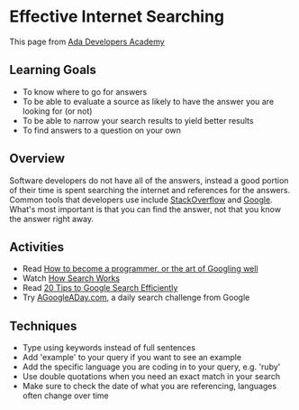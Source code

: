 # Effective Internet Searching
This page from [Ada Developers Academy](https://github.com/Ada-Developers-Academy/jump-start/blob/master/preparing-to-code/internet-searching/readme.md)

## Learning Goals
- To know where to go for answers
- To be able to evaluate a source as likely to have the answer you are looking for (or not)
- To be able to narrow your search results to yield better results
- To find answers to a question on your own

## Overview
Software developers do not have all of the answers, instead a good portion of their time is spent searching the internet and references for the answers. Common tools that developers use include [StackOverflow](http://stackoverflow.com/) and [Google](http://google.com). What's most important is that you can find the answer, not that you know the answer right away.

## Activities
* Read [How to become a programmer, or the art of Googling well](https://okepi.wordpress.com/2014/08/21/how-to-become-a-programmer-or-the-art-of-googling-well/)
* Watch [How Search Works](https://www.youtube.com/watch?v=BNHR6IQJGZs)
* Read [20 Tips to Google Search Efficiently](http://www.lifehack.org/articles/technology/20-tips-use-google-search-efficiently.html)
* Try [AGoogleADay.com](http://www.agoogleaday.com/), a daily search challenge from Google

## Techniques
* Type using keywords instead of full sentences
* Add 'example' to your query if you want to see an example
* Add the specific language you are coding in to your query, e.g. 'ruby'
* Use double quotations when you need an exact match in your search
* Make sure to check the date of what you are referencing, languages often change over time
